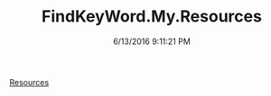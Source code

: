 ﻿---
title: FindKeyWord.My.Resources
date: 6/13/2016 9:11:21 PM
---

[Resources](T-FindKeyWord.My.Resources.Resources.html)
